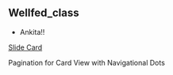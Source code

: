 ## Wellfed_class
- <p> Ankita!!</p>
<a href="https://github.com/rithvikvelapati/WellFed/blob/main/frontend/wellfed/src/components/ui/SlideCard.tsx" target="_blank"> Slide Card </a> <p> Pagination for Card View with Navigational Dots</p>

